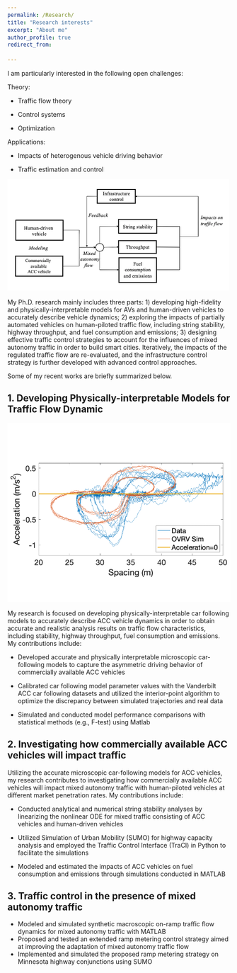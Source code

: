 ```yaml
---
permalink: /Research/
title: "Research interests"
excerpt: "About me"
author_profile: true
redirect_from: 
  
---
```


I am particularly interested in the following open challenges:

Theory: 

* Traffic flow theory

* Control systems

* Optimization

Applications:

* Impacts of  heterogenous vehicle driving behavior

* Traffic estimation and control
  
![Overview of my research!](structure_re.png)

My Ph.D. research mainly includes three parts: 1) developing high-fidelity and physically-interpretable models for AVs and human-driven vehicles to accurately describe vehicle dynamics; 2) exploring the impacts of partially automated vehicles on human-piloted traffic flow, including string stability, highway throughput, and fuel consumption and emissions; 3) designing effective traffic control strategies to account for the influences of mixed autonomy traffic in order to build smart cities. Iteratively, the impacts of the regulated traffic flow are re-evaluated, and the infrastructure control strategy is further developed with advanced control approaches.


Some of my recent works are briefly summarized below.

<h2>1. Developing Physically-interpretable Models for Traffic Flow Dynamic</h2>

![Developing Physically-interpretable Models for Traffic Flow Dynamic](Research1.png)

My research is focused on developing physically-interpretable car following models to accurately describe ACC vehicle dynamics in order to obtain accurate and realistic analysis results on traffic flow characteristics, including stability, highway throughput, fuel consumption and emissions. My contributions include:

*	Developed accurate and physically interpretable microscopic car-following models to capture the asymmetric driving behavior of commercially available ACC vehicles
 
* Calibrated car following model parameter values with the Vanderbilt ACC car following datasets and utilized the interior-point algorithm to optimize the discrepancy between simulated trajectories and real data 

* Simulated and conducted model performance comparisons with statistical methods (e.g., F-test) using Matlab

<h2>2. Investigating how commercially available ACC vehicles will impact traffic</h2>

Utilizing the accurate microscopic car-following models for ACC vehicles, my research contributes to investigating how commercially available ACC vehicles will impact mixed autonomy traffic with human-piloted vehicles at different market penetration rates.  My contributions include:

*	Conducted analytical and numerical string stability analyses by linearizing the nonlinear ODE for mixed traffic consisting of ACC vehicles and human-driven vehicles
  
* Utilized Simulation of Urban Mobility (SUMO) for highway capacity analysis and employed the Traffic Control Interface (TraCI) in Python to facilitate the simulations
  
* Modeled and estimated the impacts of ACC vehicles on fuel consumption and emissions through simulations conducted in MATLAB

<h2>3. Traffic control in the presence of mixed autonomy traffic</h2>

* Modeled and simulated synthetic macroscopic on-ramp traffic flow dynamics for mixed autonomy traffic with MATLAB 
* Proposed and tested an extended ramp metering control strategy aimed at improving the adaptation of mixed autonomy traffic flow
* Implemented and simulated the proposed ramp metering strategy on Minnesota highway conjunctions using SUMO

<!--
<em>Related articles:</em>
1. M. Shang, B. Rosenblad, and R. Stern. A novel asymmetric car following model for driver-assist enabled vehicle dynamics. <em>IEEE Transactions on Intelligent Transportation Systems</em>, 23(9):15696–15706, 2022

2. 
-->
